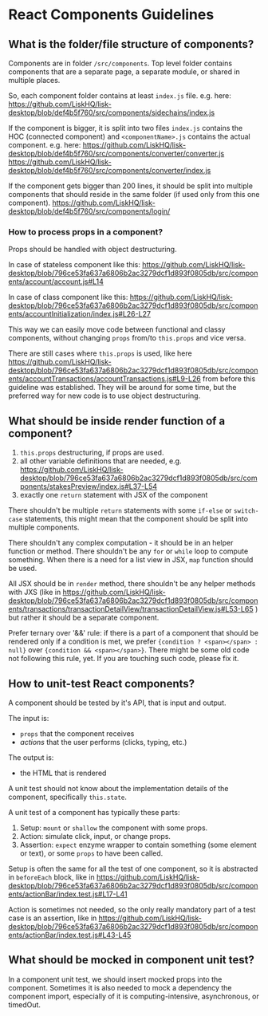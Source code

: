 # React Components Guidelines

## What is the folder/file structure of components?

Components are in folder `/src/components`. Top level folder contains components that are a separate page, a separate module, or shared in multiple places.

So, each component folder contains at least `index.js` file.
e.g. here:
https://github.com/LiskHQ/lisk-desktop/blob/def4b5f760/src/components/sidechains/index.js

If the component is bigger, it is split into two files `index.js` contains the HOC (connected component) and `<componentName>.js` contains the actual component.
e.g. here:
https://github.com/LiskHQ/lisk-desktop/blob/def4b5f760/src/components/converter/converter.js
https://github.com/LiskHQ/lisk-desktop/blob/def4b5f760/src/components/converter/index.js

If the component gets bigger than 200 lines, it should be split into multiple components that should reside in the same folder (if used only from this one component).
https://github.com/LiskHQ/lisk-desktop/blob/def4b5f760/src/components/login/

### How to process props in a component?

Props should be handled with object destructuring.

In case of stateless component like this:
https://github.com/LiskHQ/lisk-desktop/blob/796ce53fa637a6806b2ac3279dcf1d893f0805db/src/components/account/account.js#L14

In case of class component like this:
https://github.com/LiskHQ/lisk-desktop/blob/796ce53fa637a6806b2ac3279dcf1d893f0805db/src/components/accountInitialization/index.js#L26-L27

This way we can easily move code between functional and classy components, without changing `props` from/to `this.props` and vice versa.

There are still cases where `this.props` is used, like here https://github.com/LiskHQ/lisk-desktop/blob/796ce53fa637a6806b2ac3279dcf1d893f0805db/src/components/accountTransactions/accountTransactions.js#L9-L26 from before this guideline was established. They will be around for some time, but the preferred way for new code is to use object destructuring.

## What should be inside render function of a component?

1. `this.props` destructuring, if props are used.
2. all other variable definitions that are needed, e.g. https://github.com/LiskHQ/lisk-desktop/blob/796ce53fa637a6806b2ac3279dcf1d893f0805db/src/components/stakesPreview/index.js#L37-L54
3. exactly one `return` statement with JSX of the component

There shouldn't be multiple `return` statements with some `if-else` or `switch-case` statements, this might mean that the component should be split into multiple components.

There shouldn't any complex computation - it should be in an helper function or method. There shouldn't be any `for` or `while` loop to compute something. When there is a need for a list view in JSX, `map` function should be used.

All JSX should be in `render` method, there shouldn't be any helper methods with JXS (like in https://github.com/LiskHQ/lisk-desktop/blob/796ce53fa637a6806b2ac3279dcf1d893f0805db/src/components/transactions/transactionDetailView/transactionDetailView.js#L53-L65 ) but rather it should be a separate component.

Prefer ternary over '&&' rule: if there is a part of a component that should be rendered only if a condition is met, we prefer `{condition ? <span></span> : null}` over `{condition && <span></span>}`. There might be some old code not following this rule, yet. If you are touching such code, please fix it.

## How to unit-test React components?

A component should be tested by it's API, that is input and output.

The input is:

- `props` that the component receives
- _actions_ that the user performs (clicks, typing, etc.)

The output is:

- the HTML that is rendered

A unit test should not know about the implementation details of the component, specifically `this.state`.

A unit test of a component has typically these parts:

1. Setup: `mount` or `shallow` the component with some props.
2. Action: simulate click, input, or change props.
3. Assertion: `expect` enzyme wrapper to contain something (some element or text), or some `props` to have been called.

Setup is often the same for all the test of one component, so it is abstracted in `beforeEach` block, like in https://github.com/LiskHQ/lisk-desktop/blob/796ce53fa637a6806b2ac3279dcf1d893f0805db/src/components/actionBar/index.test.js#L17-L41

Action is sometimes not needed, so the only really mandatory part of a test case is an assertion, like in https://github.com/LiskHQ/lisk-desktop/blob/796ce53fa637a6806b2ac3279dcf1d893f0805db/src/components/actionBar/index.test.js#L43-L45

## What should be mocked in component unit test?

In a component unit test, we should insert mocked props into the component. Sometimes it is also needed to mock a dependency the component import, especially of it is computing-intensive, asynchronous, or timedOut.
